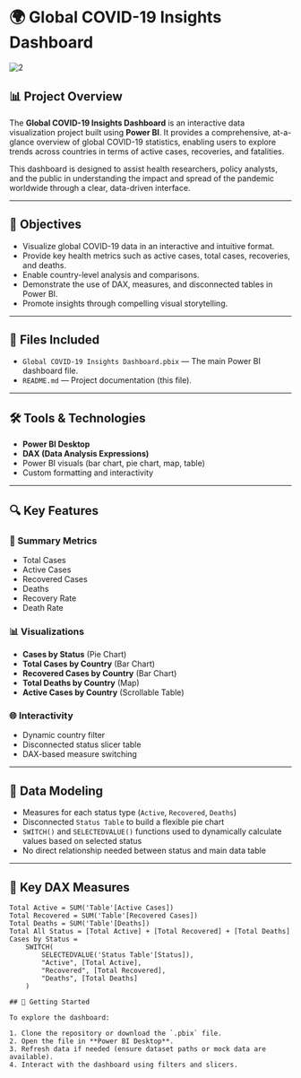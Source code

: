 # 🌍 Global COVID-19 Insights Dashboard

![2](https://github.com/user-attachments/assets/1b261666-d2c8-4740-a7db-3d2664b2cbf1)


## 📊 Project Overview

The **Global COVID-19 Insights Dashboard** is an interactive data visualization project built using **Power BI**. It provides a comprehensive, at-a-glance overview of global COVID-19 statistics, enabling users to explore trends across countries in terms of active cases, recoveries, and fatalities.

This dashboard is designed to assist health researchers, policy analysts, and the public in understanding the impact and spread of the pandemic worldwide through a clear, data-driven interface.

---

## 🧠 Objectives

- Visualize global COVID-19 data in an interactive and intuitive format.
- Provide key health metrics such as active cases, total cases, recoveries, and deaths.
- Enable country-level analysis and comparisons.
- Demonstrate the use of DAX, measures, and disconnected tables in Power BI.
- Promote insights through compelling visual storytelling.

---

## 📁 Files Included

- `Global COVID-19 Insights Dashboard.pbix` — The main Power BI dashboard file.
- `README.md` — Project documentation (this file).

---

## 🛠 Tools & Technologies

- **Power BI Desktop**
- **DAX (Data Analysis Expressions)**
- Power BI visuals (bar chart, pie chart, map, table)
- Custom formatting and interactivity

---

## 🔍 Key Features

### 🧾 Summary Metrics
- Total Cases
- Active Cases
- Recovered Cases
- Deaths
- Recovery Rate
- Death Rate

### 📊 Visualizations
- **Cases by Status** (Pie Chart)
- **Total Cases by Country** (Bar Chart)
- **Recovered Cases by Country** (Bar Chart)
- **Total Deaths by Country** (Map)
- **Active Cases by Country** (Scrollable Table)

### 🌐 Interactivity
- Dynamic country filter
- Disconnected status slicer table
- DAX-based measure switching

---

## 📐 Data Modeling

- Measures for each status type (`Active`, `Recovered`, `Deaths`)
- Disconnected `Status Table` to build a flexible pie chart
- `SWITCH()` and `SELECTEDVALUE()` functions used to dynamically calculate values based on selected status
- No direct relationship needed between status and main data table

---

## 🧮 Key DAX Measures

```DAX
Total Active = SUM('Table'[Active Cases])
Total Recovered = SUM('Table'[Recovered Cases])
Total Deaths = SUM('Table'[Deaths])
Total All Status = [Total Active] + [Total Recovered] + [Total Deaths]
Cases by Status = 
    SWITCH(
        SELECTEDVALUE('Status Table'[Status]),
        "Active", [Total Active],
        "Recovered", [Total Recovered],
        "Deaths", [Total Deaths]
    )

## 🚀 Getting Started

To explore the dashboard:

1. Clone the repository or download the `.pbix` file.
2. Open the file in **Power BI Desktop**.
3. Refresh data if needed (ensure dataset paths or mock data are available).
4. Interact with the dashboard using filters and slicers.
